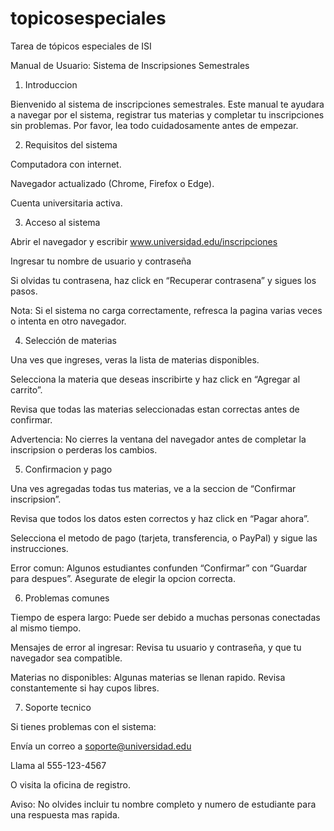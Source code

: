 # topicosespeciales
Tarea de tópicos especiales de ISI

Manual de Usuario: Sistema de Inscripsiones Semestrales
1. Introduccion

Bienvenido al sistema de inscripciones semestrales. Este manual te ayudara a navegar por el sistema, registrar tus materias y completar tu inscripciones sin problemas. Por favor, lea todo cuidadosamente antes de empezar.

2. Requisitos del sistema

Computadora con internet.

Navegador actualizado (Chrome, Firefox o Edge).

Cuenta universitaria activa.

3. Acceso al sistema

Abrir el navegador y escribir www.universidad.edu/inscripciones

Ingresar tu nombre de usuario y contraseña

Si olvidas tu contrasena, haz click en “Recuperar contrasena” y sigues los pasos.

Nota: Si el sistema no carga correctamente, refresca la pagina varias veces o intenta en otro navegador.

4. Selección de materias

Una ves que ingreses, veras la lista de materias disponibles.

Selecciona la materia que deseas inscribirte y haz click en “Agregar al carrito”.

Revisa que todas las materias seleccionadas estan correctas antes de confirmar.

Advertencia: No cierres la ventana del navegador antes de completar la inscripsion o perderas los cambios.

5. Confirmacion y pago

Una ves agregadas todas tus materias, ve a la seccion de “Confirmar inscripsion”.

Revisa que todos los datos esten correctos y haz click en “Pagar ahora”.

Selecciona el metodo de pago (tarjeta, transferencia, o PayPal) y sigue las instrucciones.

Error comun: Algunos estudiantes confunden “Confirmar” con “Guardar para despues”. Asegurate de elegir la opcion correcta.

6. Problemas comunes

Tiempo de espera largo: Puede ser debido a muchas personas conectadas al mismo tiempo.

Mensajes de error al ingresar: Revisa tu usuario y contraseña, y que tu navegador sea compatible.

Materias no disponibles: Algunas materias se llenan rapido. Revisa constantemente si hay cupos libres.

7. Soporte tecnico

Si tienes problemas con el sistema:

Envía un correo a soporte@universidad.edu

Llama al 555-123-4567

O visita la oficina de registro.

Aviso: No olvides incluir tu nombre completo y numero de estudiante para una respuesta mas rapida.
